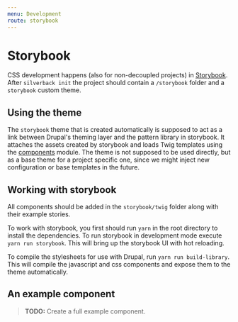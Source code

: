 ```yaml
---
menu: Development
route: storybook
---
```


# Storybook

CSS development happens (also for non-decoupled projects) in [Storybook]. After
`silverback init` the project should contain a `/storybook` folder and a
`storybook` custom theme.

## Using the theme

The `storybook` theme that is created automatically is supposed to act as a link
between Drupal's theming layer and the pattern library in storybook. It attaches
the assets created by storybook and loads Twig templates using the [components]
module.
The theme is not supposed to be used directly, but as a base theme for a project
specific one, since we might inject new configuration or base templates in the
future.

## Working with storybook

All components should be added in the `storybook/twig` folder along with
their example stories.

To work with storybook, you first should run `yarn` in the root directory to
install the dependencies. To run storybook in development mode execute
`yarn run storybook`. This will bring up the storybook UI with hot reloading.

To compile the stylesheets for use with Drupal, run `yarn run build-library`.
This will compile the javascript and css components and expose them to the theme
automatically.


## An example component

> **TODO:** Create a full example component.


[components]: https://drupal.org/project/components

[Storybook]: https://storybook.js.org/
